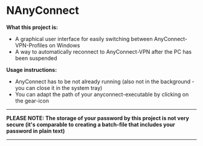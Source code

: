 # NAnyConnect

**What this project is:**
* A graphical user interface for easily switching between AnyConnect-VPN-Profiles on Windows
* A way to automatically reconnect to AnyConnect-VPN after the PC has been suspended

**Usage instructions:**
* AnyConnect has to be not already running (also not in the background - you can close it in the system tray)
* You can adapt the path of your anyconnect-executable by clicking on the gear-icon
   
---
  
**PLEASE NOTE: The storage of your password by this project is not very secure (it's comparable to creating a batch-file that includes your password in plain text)**
  
---
